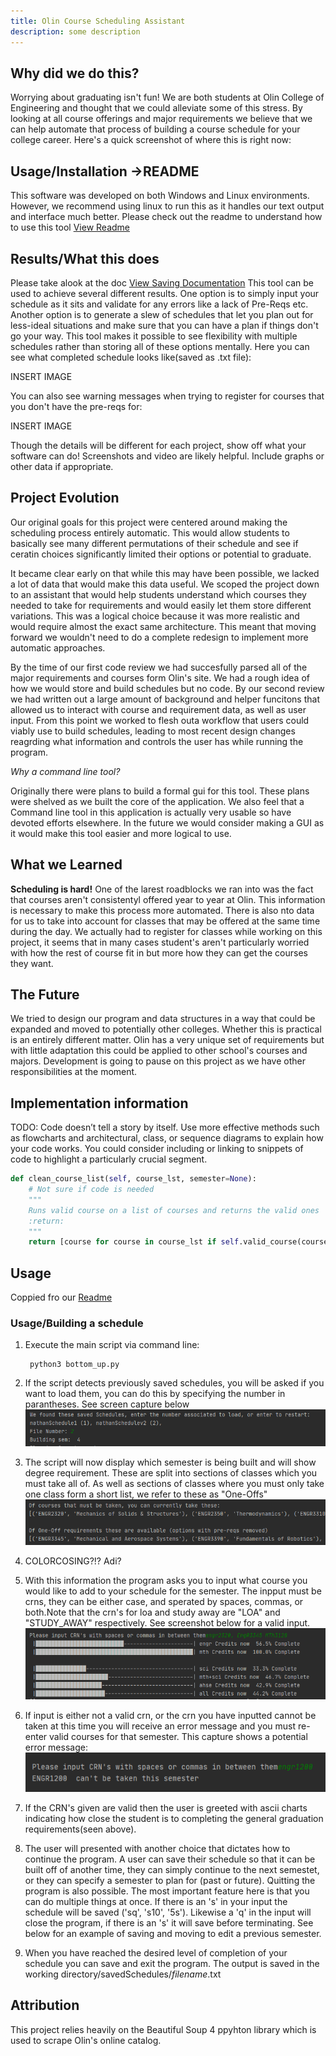 ```yaml
---
title: Olin Course Scheduling Assistant
description: some description
---
```


## Why did we do this? 
Worrying about graduating isn't fun! We are both students at Olin College of Engineering and thought that we could alleviate some of this stress. By looking at all course offerings and major requirements we believe that we can help automate that process of building a course schedule for your college career.
Here's a quick screenshot of where this is right now:

## Usage/Installation ->README
This software was developed on both Windows and Linux environments. However, we recommend using linux to run this as it handles our text output and interface much better.
Please check out the readme to understand how to use this tool
[View Readme](/README.md)

## Results/What this does
Please take alook at the doc [View Saving Documentation](/saved_schedules/saving_readme.md)
This tool can be used to achieve several different results. One option is to simply input your schedule as it sits and validate for any errors like a lack of Pre-Reqs etc. Another option is to generate a slew of schedules that let you plan out for less-ideal situations and make sure that you can have a plan if things don't go your way. This tool makes it possible to see flexibility with multiple schedules rather than storing all of these options mentally.
Here you can see what completed schedule looks like(saved as .txt file):

INSERT IMAGE

You can also see warning messages when trying to register for courses that you don't have the pre-reqs for:

INSERT IMAGE

Though the details will be different for each project, show off what your software can do! Screenshots and video are likely helpful. Include graphs or other data if appropriate.

## Project Evolution
Our original goals for this project were centered around making the scheduling process entirely automatic. This would allow students to basically see many different permutations of their schedule and see if ceratin choices significantly limited their options or potential to graduate.

It became clear early on that while this may have been possible, we lacked a lot of data that would make this data useful. We scoped the project down to an assistant that would help students understand which courses they needed to take for requirements and would easily let them store different variations. This was a logical choice because it was more realistic and would require almost the exact same architecture. This meant that moving forward we wouldn't need to do a complete redesign to implement more automatic approaches.

By the time of our first code review we had succesfully parsed all of the major requirements and courses form Olin's site. We had a rough idea of how we would store and build schedules but no code. By our second review we had written out a large amount of background and helper funcitons that allowed us to interact with course and requirement data, as well as user input. From this point we worked to flesh outa workflow that users could viably use to build schedules, leading to most recent design changes reagrding what information and controls the user has while running the program.

_Why a command line tool?_

Originally there were plans to build a formal gui for this tool. These plans were shelved as we built the core of the application. We also feel that a Command line tool in this application is actually very usable so have devoted efforts elsewhere. In the future we would consider making a GUI as it would make this tool easier and more logical to use.

## What we Learned
**Scheduling is hard!** One of the larest roadblocks we ran into was the fact that courses aren't consistentyl offered year to year at Olin. This information is necessary to make this process more automated. There is also nto data for us to take into account for classes that may be offered at the same time during the day. We actually had to register for classes while working on this project, it seems that in many cases student's aren't particularly worried with how the rest of course fit in but more how they can get the courses they want. 

## The Future
We tried to design our program and data structures in a way that could be expanded and moved to potentially other colleges. Whether this is practical is an entirely different matter. Olin has a very unique set of requirements but with little adaptation this could be applied to other school's courses and majors. Development is going to pause on this project as we have other responsibilities at the moment. 


## Implementation information
TODO:
Code doesn’t tell a story by itself. Use more effective methods such as flowcharts and architectural, class, or sequence diagrams to explain how your code works. You could consider including or linking to snippets of code to highlight a particularly crucial segment.
```py
def clean_course_list(self, course_lst, semester=None):
    # Not sure if code is needed
    """
    Runs valid course on a list of courses and returns the valid ones
    :return:
    """
    return [course for course in course_lst if self.valid_course(course, semester)]
```
## Usage
Coppied fro our [Readme](/README.md)
### Usage/Building a schedule
1. Execute the main script via command line:

        python3 bottom_up.py
2. If the script detects previously saved schedules, you will be asked if you want to load them, you can do this by specifying the number in parantheses. See screen capture below
![A Rough Digram](/docs/loadSaved.PNG)

3. The script will now display which semester is being built and will show degree requirement. These are split into sections of classes which you must take all of. As well as sections of classes where you must only take one class form a short list, we refer to these as "One-Offs" ![A Rough Digram](/docs/oneOffs.PNG)

4. COLORCOSING?!? Adi?

5. With this information the program asks you to input what course you would like to add to your schedule for the semester. The inpput must be crns, they can be either case, and sperated by spaces, commas, or both.Note that the crn's for loa and study away are "LOA" and "STUDY_AWAY" respectively. See screenshot below for a valid input.![A Rough Digram](/docs/inputStyles.PNG)

6. If input is either not a valid crn, or the crn you have inputted cannot be taken at this time you will receive an error message and you must re-enter valid courses for that semester. This capture shows a potential error message: ![A Rough Digram](/docs/crnError.PNG)

7. If the CRN's given are valid then the user is greeted with ascii charts indicating how close the student is to completing the general graduation requirements(seen above). 

8. The user will presented with another choice that dictates how to continue the program. A user can save their schedule so that it can be built off of another time, they can simply continue to the next semestet, or they can specify a semester to plan for (past or future). Quitting the program is also possible. The most important feature here is that you can do multiple things at once. If there is an 's' in your input the schedule will be saved ('sq', 's10', '5s'). Likewise a 'q' in the input will close the program, if there is an 's' it will save before terminating. See below for an example of saving and moving to edit a previous semester.

4. When you have reached the desired level of completion of your schedule you can save and exit the program. The output is saved in the working directory/savedSchedules/_filename_.txt

## Attribution 
This project relies heavily on the Beautiful Soup 4 ppyhton library which is used to scrape Olin's online catalog. 
